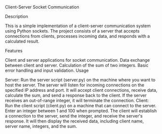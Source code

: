Client-Server Socket Communication

Description

This is a simple implementation of a client-server communication system using Python sockets. The project consists of a server that accepts connections from clients, processes incoming data, and responds with a calculated result.

Features

Client and server applications for socket communication.
Data exchange between client and server.
Calculation of the sum of two integers.
Basic error handling and input validation.
Usage

Server:
Run the server script (server.py) on the machine where you want to host the server.
The server will listen for incoming connections on the specified IP address and port.
It will accept client connections, receive data, calculate the sum, and send a response back to the client.
If the server receives an out-of-range integer, it will terminate the connection.
Client:
Run the client script (client.py) on a machine that can connect to the server.
Enter an integer between 1 and 100 when prompted.
The client will establish a connection to the server, send the integer, and receive the server's response.
It will then display the received data, including client name, server name, integers, and the sum.
